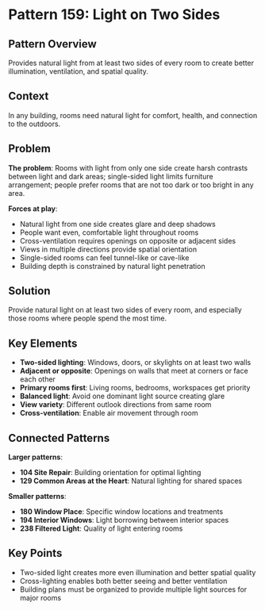 # Pattern 159: Light on Two Sides

## Pattern Overview
Provides natural light from at least two sides of every room to create better illumination, ventilation, and spatial quality.

## Context
In any building, rooms need natural light for comfort, health, and connection to the outdoors.

## Problem
**The problem**: Rooms with light from only one side create harsh contrasts between light and dark areas; single-sided light limits furniture arrangement; people prefer rooms that are not too dark or too bright in any area.

**Forces at play**:
- Natural light from one side creates glare and deep shadows
- People want even, comfortable light throughout rooms
- Cross-ventilation requires openings on opposite or adjacent sides
- Views in multiple directions provide spatial orientation
- Single-sided rooms can feel tunnel-like or cave-like
- Building depth is constrained by natural light penetration

## Solution
Provide natural light on at least two sides of every room, and especially those rooms where people spend the most time.

## Key Elements
- **Two-sided lighting**: Windows, doors, or skylights on at least two walls
- **Adjacent or opposite**: Openings on walls that meet at corners or face each other
- **Primary rooms first**: Living rooms, bedrooms, workspaces get priority
- **Balanced light**: Avoid one dominant light source creating glare
- **View variety**: Different outlook directions from same room
- **Cross-ventilation**: Enable air movement through room

## Connected Patterns
**Larger patterns**:
- **104 Site Repair**: Building orientation for optimal lighting
- **129 Common Areas at the Heart**: Natural lighting for shared spaces

**Smaller patterns**:
- **180 Window Place**: Specific window locations and treatments
- **194 Interior Windows**: Light borrowing between interior spaces
- **238 Filtered Light**: Quality of light entering rooms

## Key Points
- Two-sided light creates more even illumination and better spatial quality
- Cross-lighting enables both better seeing and better ventilation
- Building plans must be organized to provide multiple light sources for major rooms